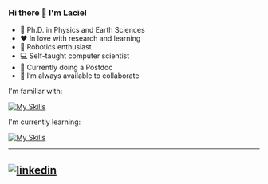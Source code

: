 ### Hi there 👋 I'm Laciel

- 🔭 Ph.D. in Physics and Earth Sciences
- ❤️ In love with research and learning
- 🤖 Robotics enthusiast
- :computer: Self-taught computer scientist
- 🌱 Currently doing a Postdoc
- 👯 I’m always available to collaborate

I'm familiar with:

[![My Skills](https://skillicons.dev/icons?i=vscode,pycharm,raspberrypi,py,opencv,matlab,latex,git,linux)](https://skillicons.dev)

I'm currently learning:

[![My Skills](https://skillicons.dev/icons?i=docker,odoo)](https://skillicons.dev)


---
[![linkedin](https://cloud.githubusercontent.com/assets/17016297/18839848/0fc7e74e-83d2-11e6-8c6a-277fc9d6e067.png)][2]
---

[2]: https://www.linkedin.com/in/laciel-alonso-llanes/

<!--![Laciel Alonso's GitHub stats](https://github-readme-stats.vercel.app/api?username=Lacho09&hide=contribs,prs)
-->
<!-- [![Top Langs](https://github-readme-stats.vercel.app/api/top-langs/?username=Lacho09)](https://github.com/Lacho09/github-readme-stats)
-->
<!--
**Lacho09/Lacho09** is a ✨ _special_ ✨ repository because its `README.md` (this file) appears on your GitHub profile.

Here are some ideas to get you started:

- 🔭 I’m currently working on ...
- 🌱 I’m currently learning ...
- 👯 I’m looking to collaborate on ...
- 🤔 I’m looking for help with ...
- 💬 Ask me about ...
- 📫 How to reach me: ...
- 😄 Pronouns: ...
- ⚡ Fun fact: ...
-->
